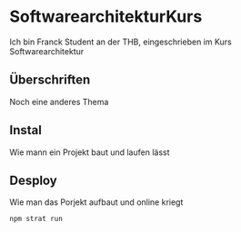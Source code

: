 # SoftwarearchitekturKurs
Ich bin Franck Student an der THB, eingeschrieben im Kurs Softwarearchitektur

## Überschriften
Noch eine anderes Thema

## Instal
Wie mann ein Projekt baut und laufen lässt

## Desploy
Wie man das Porjekt aufbaut und online kriegt


```npm strat run```